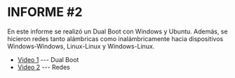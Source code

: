 # INFORME #2

En este informe se realizó un Dual Boot con Windows y Ubuntu. Además, se hicieron redes tanto alámbricas como inalámbricamente hacia dispositivos Windows-Windows, Linux-Linux y Windows-Linux.

- [Video 1](https://youtu.be/minHOZ-KeNo?si=IScFOXBQYpFQTyF8) --- Dual Boot
- [Video 2](https://youtu.be/D01dZFWA4mE?si=9q9OxtZwfKUDuf9Q./Trifolio.pdf) --- Redes
